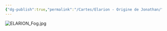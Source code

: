 ```yaml
---
{"dg-publish":true,"permalink":"/Cartes/Elarion - Origine de Jonathan/"}
---
```





![ELARION_Fog.jpg](/img/user/EXTRA/00_MapFog/ELARION_Fog.jpg)